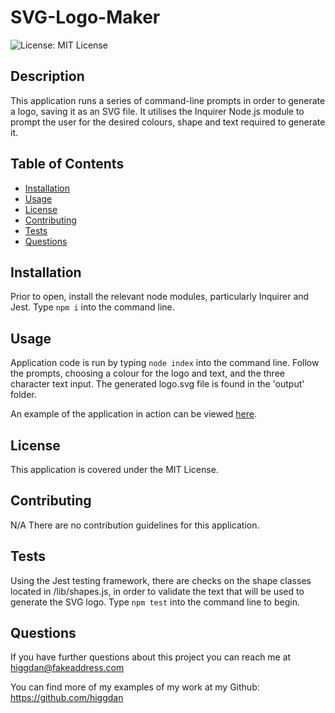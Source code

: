 # SVG-Logo-Maker

![License: MIT License](https://img.shields.io/badge/License-MIT_License-brightgreen.svg)

## Description
This application runs a series of command-line prompts in order to generate a logo, saving it as an SVG file. It utilises the Inquirer Node.js module to prompt the user for the desired colours, shape and text required to generate it.

## Table of Contents

- [Installation](#installation)
- [Usage](#usage)
- [License](#license)
- [Contributing](#contributing)
- [Tests](#tests)
- [Questions](#questions)

## Installation
Prior to open, install the relevant node modules, particularly Inquirer and Jest. Type `npm i` into the command line.

## Usage
Application code is run by typing `node index` into the command line. Follow the prompts, choosing a colour for the logo and text, and the three character text input. The generated logo.svg file is found in the 'output' folder.

An example of the application in action can be viewed [here]().

## License
This application is covered under the MIT License.

## Contributing
N/A There are no contribution guidelines for this application.

## Tests
Using the Jest testing framework, there are checks on the shape classes located in /lib/shapes.js, in order to validate the text that will be used to generate the SVG logo. Type `npm test` into the command line to begin.

## Questions
If you have further questions about this project you can reach me at higgdan@fakeaddress.com  

You can find more of my examples of my work at my Github: https://github.com/higgdan